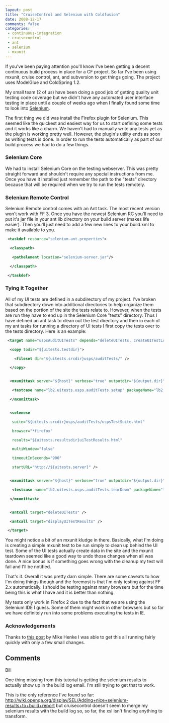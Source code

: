 ```yaml
---
layout: post
title: "CruiseControl and Selenium with Coldfusion"
date: 2008-12-17
comments: false
categories:
 - continuous-integration
 - cruisecontrol
 - ant
 - selenium
 - mxunit
---
```

If you've been paying attention you'll know I've been getting a decent
continuous build process in place for a CF project. So far I've been using
mxunit, cruise control, ant, and subversion to get things going. The project
uses ModelGlue and ColdSpring 1.2.

My small team (2 of us) have been doing a good job of getting quality unit
testing code coverage but we didn't have any automated user interface testing
in place until a couple of weeks ago when I finally found some time to look
into [Selenium](http://seleniumhq.org/).

The first thing we did was install the Firefox plugin for Selenium. This
seemed like the quickest and easiest way for us to start defining some tests
and it works like a charm. We haven't had to manually write any tests yet as
the plugin is working pretty well. However, the plugin's utility ends as soon
as writing tests is done. In order to run the tests automatically as part of
our build process we had to do a few things.


### Selenium Core


We had to install Selenium Core on the testing webserver. This was pretty
straight forward and shouldn't require any special instructions from me. Once
you have it installed just remember the path to the "tests" directory because
that will be required when we try to run the tests remotely.


### Selenium Remote Control


Selenium Remote control comes with an Ant task. The most recent version won't
work with FF 3. Once you have the newest Selenium RC you'll need to put it's
jar file in your ant lib directory on your build server (makes life easier).
Then you'll just need to add a few new lines to your build.xml to make it
available to you.





```xml
 <taskdef resource="selenium-ant.properties">

  <classpath>

   <pathelement location="selenium-server.jar"/>

  </classpath>

 </taskdef>


```






### Tying it Together




All of my UI tests are defined in a subdirectory of my project.  I've broken that subdirectory down into additional directories to help organize them based on the portion of the site the tests relate to.  However, when the tests are run they have to end up in the Selenium Core "tests" directory.  Thus I have defined an ant task to clean out the test directory and then in each of my ant tasks for running a directory of UI tests I first copy the tests over to the tests directory.  Here is an example:





```xml
 <target name="uspsAuditUITests" depends="deleteUITests, createUITestLogginDirectory">

  <copy todir="${uitests.testdir}">

    <fileset dir="${uitests.srcdir}usps/auditTests/" />

  </copy>


  <mxunittask server="${host}" verbose="true" outputdir="${output.dir}" errorproperty="mxunit.error" failureproperty="mxunit.fail">

   <testcase name="lb2.uitests.usps.auditTests.setup" packageName="lb2.uitests.usps.auditTests.setup" />

  </mxunittask>


  <selenese

   suite="${uitests.srcdir}usps/auditTests/uspsTestSuite.html"

   browser="*firefox"

   results="${uitests.resultsdir}uiTestResults.html"

   multiWindow="false"

   timeoutInSeconds="900"

   startURL="http://${uitests.server}" />


  <mxunittask server="${host}" verbose="true" outputdir="${output.dir}" errorproperty="mxunit.error" failureproperty="mxunit.fail">

   <testcase name="lb2.uitests.usps.auditTests.tearDown" packageName="lb2.uitests.usps.auditTests.setup.tearDown" />

  </mxunittask>


  <antcall target="deleteUITests" />

  <antcall target="displayUITestResults" />

 </target>


```




You might notice a bit of an mxunit kludge in there.  Basically, what I'm doing is creating a simple mxunit test to be run simply to clean up behind the UI test.  Some of the UI tests actually create data in the site and the mxunit teardown seemed like a good way to undo those changes when all was done.  A nice bonus is if something goes wrong with the cleanup my test will fail and I'll be notified.


That's it.  Overall it was pretty darn simple.  There are some caveats to how I'm doing things though and the foremost is that I'm only testing against FF 2.x automatically.  I should be testing against many browsers but for the time being this is what I have and it is better than nothing.


My tests only work in Firefox 2 due to the fact that we are using the Selenium IDE I guess.  Some of them might work in other browsers but so far we have definitely run into some problems executing the tests in IE.





### Acknowledgements



Thanks to [this post](http://www.henke.ws/post.cfm/Coldfusion-with-Selenium-ant-script) by Mike Henke I was able to get this all running fairly quickly with only a few small changes.





## Comments











Bill






One thing missing from this tutorial is getting the selenium results to actually show up in the build log email.  I'm still trying to get that to work.


This is the only reference I've found so far: http://wiki.openqa.org/display/SEL/Adding+nice+selenium-results+to+build+report  but cruisecontrol doesn't seem to merge my selenium results with the build log so, so far, the xsl isn't finding anything to transform.










